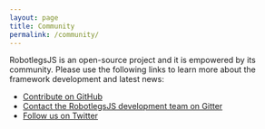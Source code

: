 ```yaml
---
layout: page
title: Community
permalink: /community/
---
```


RobotlegsJS is an open-source project and it is empowered by its community. Please use the following links to learn more about the framework development and latest news:

 - [Contribute on GitHub](https://github.com/RobotlegsJS)
 - [Contact the RobotlegsJS development team on Gitter](https://gitter.im/RobotlegsJS/RobotlegsJS)
 - [Follow us on Twitter](https://twitter.com/robotlegsjs)